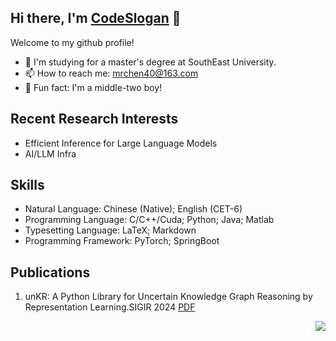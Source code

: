 ## Hi there,  I'm [CodeSlogan](https://codeslogan.github.io/) 👋

Welcome to my github profile!

- 🔭 I'm studying for a master's degree at SouthEast University.
- 📫 How to reach me: [mrchen40@163.com](mailto:mrchen40@163.com) 
- 🎨 Fun fact: I'm a middle-two boy!


## Recent Research Interests

- Efficient Inference for Large Language Models
- AI/LLM Infra

## Skills

- Natural Language: Chinese (Native); English (CET-6)
- Programming Language: C/C++/Cuda; Python; Java; Matlab
- Typesetting Language: LaTeX; Markdown
- Programming Framework: PyTorch; SpringBoot

## Publications
1. unKR: A Python Library for Uncertain Knowledge Graph Reasoning by Representation Learning.SIGIR 2024 [PDF](https://dl.acm.org/doi/10.1145/3626772.3657661)

<img align="right" src="https://github-readme-stats.vercel.app/api?username=CodeSlogan&show_icons=true&icon_color=CE1D2D&text_color=718096&bg_color=ffffff&hide_title=true" />



